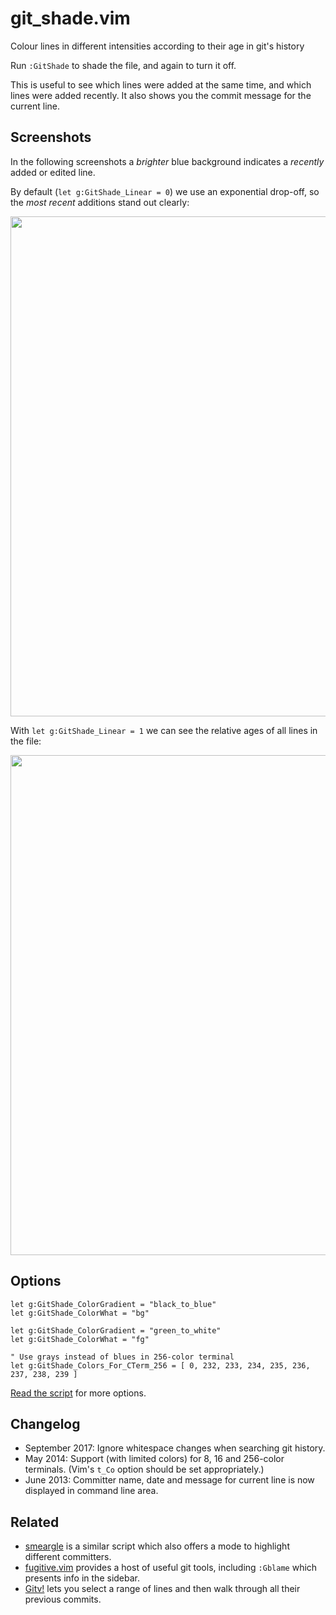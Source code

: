 git_shade.vim
=============

Colour lines in different intensities according to their age in git's history

Run `:GitShade` to shade the file, and again to turn it off.

This is useful to see which lines were added at the same time, and which lines were added recently.  It also shows you the commit message for the current line.

## Screenshots

In the following screenshots a _brighter_ blue background indicates a _recently_ added or edited line.

By default (`let g:GitShade_Linear = 0`) we use an exponential drop-off, so the _most recent_ additions stand out clearly:

<img width="800" src="https://joeytwiddle.github.io/git_shade.vim/images/readme/git-shade-linear-0.png">

With `let g:GitShade_Linear = 1` we can see the relative ages of all lines in the file:

<img width="800" src="https://joeytwiddle.github.io/git_shade.vim/images/readme/git-shade-linear-1.png">

## Options

```vim
let g:GitShade_ColorGradient = "black_to_blue"
let g:GitShade_ColorWhat = "bg"

let g:GitShade_ColorGradient = "green_to_white"
let g:GitShade_ColorWhat = "fg"

" Use grays instead of blues in 256-color terminal
let g:GitShade_Colors_For_CTerm_256 = [ 0, 232, 233, 234, 235, 236, 237, 238, 239 ]
```

[Read the script](https://github.com/joeytwiddle/git_shade.vim/blob/master/plugin/git_shade.vim) for more options.

## Changelog

- September 2017: Ignore whitespace changes when searching git history.
- May 2014: Support (with limited colors) for 8, 16 and 256-color terminals.  (Vim's `t_Co` option should be set appropriately.)
- June 2013: Committer name, date and message for current line is now displayed in command line area.

## Related

- [smeargle](https://github.com/FriedSock/smeargle) is a similar script which also offers a mode to highlight different committers.
- [fugitive.vim](https://github.com/tpope/vim-fugitive) provides a host of useful git tools, including `:Gblame` which presents info in the sidebar.
- [Gitv!](https://github.com/gregsexton/gitv) lets you select a range of lines and then walk through all their previous commits.
